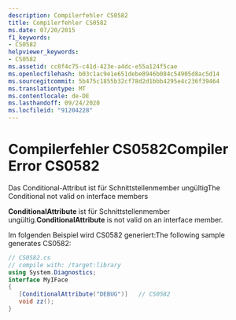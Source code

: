 ```yaml
---
description: Compilerfehler CS0582
title: Compilerfehler CS0582
ms.date: 07/20/2015
f1_keywords:
- CS0582
helpviewer_keywords:
- CS0582
ms.assetid: cc0f4c75-c41d-423e-a4dc-e55a124f5cae
ms.openlocfilehash: b03c1ac9e1e651debe8946b084c54905d8ac5d14
ms.sourcegitcommit: 5b475c1855b32cf78d2d1bbb4295e4c236f39464
ms.translationtype: MT
ms.contentlocale: de-DE
ms.lasthandoff: 09/24/2020
ms.locfileid: "91204228"
---
```

# <a name="compiler-error-cs0582"></a><span data-ttu-id="e70e0-103">Compilerfehler CS0582</span><span class="sxs-lookup"><span data-stu-id="e70e0-103">Compiler Error CS0582</span></span>

<span data-ttu-id="e70e0-104">Das Conditional-Attribut ist für Schnittstellenmember ungültig</span><span class="sxs-lookup"><span data-stu-id="e70e0-104">The Conditional not valid on interface members</span></span>  
  
 <span data-ttu-id="e70e0-105">**ConditionalAttribute** ist für Schnittstellenmember ungültig.</span><span class="sxs-lookup"><span data-stu-id="e70e0-105">**ConditionalAttribute** is not valid on an interface member.</span></span>  
  
 <span data-ttu-id="e70e0-106">Im folgenden Beispiel wird CS0582 generiert:</span><span class="sxs-lookup"><span data-stu-id="e70e0-106">The following sample generates CS0582:</span></span>  
  
```csharp  
// CS0582.cs  
// compile with: /target:library  
using System.Diagnostics;  
interface MyIFace  
{  
   [ConditionalAttribute("DEBUG")]   // CS0582  
   void zz();  
}  
```
